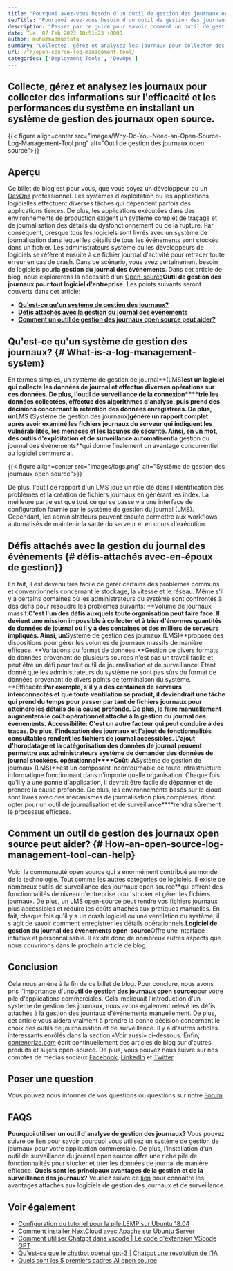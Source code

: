 ```yaml
---
title: "Pourquoi avez-vous besoin d'un outil de gestion des journaux open source" 
seoTitle: "Pourquoi avez-vous besoin d'un outil de gestion des journaux open source" 
description: "Passez par ce guide pour savoir comment un outil de gestion des journaux open source peut vous être bénéfique dans la collecte de journaux et la gestion de votre logiciel d'entreprise." 
date: Tue, 07 Feb 2023 18:51:23 +0000
author: muhammadmustafa
summary: "Collectez, gérez et analysez les journaux pour collecter des informations sur l'efficacité et les performances du système en installant un système de gestion des journaux open source." 
url: /fr/open-source-log-management-tool/
categories: ['Deployment Tools', 'DevOps']
---
```


## Collecte, gérez et analysez les journaux pour collecter des informations sur l'efficacité et les performances du système en installant un système de gestion des journaux open source.

{{< figure align=center src="images/Why-Do-You-Need-an-Open-Source-Log-Management-Tool.png" alt="Outil de gestion des journaux open source">}}


## Aperçu
Ce billet de blog est pour vous, que vous soyez un développeur ou un [DevOps][1] professionnel. Les systèmes d'exploitation ou les applications logicielles effectuent diverses tâches qui dépendent parfois des applications tierces. De plus, les applications exécutées dans des environnements de production exigent un système complet de traçage et de journalisation des détails du dysfonctionnement ou de la rupture. Par conséquent, presque tous les logiciels sont livrés avec un système de journalisation dans lequel les détails de tous les événements sont stockés dans un fichier. Les administrateurs système ou les développeurs de logiciels se réfèrent ensuite à ce fichier journal d'activité pour retracer toute erreur en cas de crash. Dans ce scénario, vous avez certainement besoin de logiciels pour**la gestion du journal des événements**. Dans cet article de blog, nous explorerons la nécessité d'un [Open-source][2]**Outil de gestion des journaux pour tout logiciel d'entreprise.**
Les points suivants seront couverts dans cet article:
  * [**Qu'est-ce qu'un système de gestion des journaux?**][3]
  * [**Défis attachés avec la gestion du journal des événements**][4]
  * **[Comment un outil de gestion des journaux open source peut aider?][5]**

## Qu'est-ce qu'un système de gestion des journaux?   {# What-is-a-log-management-system}
En termes simples, un système de gestion de journal**(LMS)**est un logiciel qui collecte les données de journal et effectue diverses opérations sur ces données. De plus, l'outil de surveillance de la connexion****trie les données collectées, effectue des algorithmes d'analyse, puis prend des décisions concernant la rétention des données enregistrées. De plus, un**LMS (Système de gestion des journaux)**génère un rapport complet après avoir examiné les fichiers journaux du serveur qui indiquent les vulnérabilités, les menaces et les lacunes de sécurité. Ainsi, en un mot, des outils d'exploitation et de surveillance automatisent**la gestion du journal des événements**qui donne finalement un avantage concurrentiel au logiciel commercial.

{{< figure align=center src="images/logs.png" alt="Système de gestion des journaux open source">}}

De plus, l'outil de rapport d'un LMS joue un rôle clé dans l'identification des problèmes et la création de fichiers journaux en générant les index. La meilleure partie est que tout ce qui se passe via une interface de configuration fournie par le système de gestion du journal (LMS). Cependant, les administrateurs peuvent ensuite permettre aux workflows automatisés de maintenir la santé du serveur et en cours d'exécution.

## Défis attachés avec la gestion du journal des événements   {# défis-attachés avec-en-époux de gestion}}
En fait, il est devenu très facile de gérer certains des problèmes communs et conventionnels concernant le stockage, la vitesse et le réseau. Même s'il y a certains domaines où les administrateurs du système sont confrontés à des défis pour résoudre les problèmes suivants:
**Volume de journaux massif:**C'est l'un des défis auxquels toute organisation peut faire face. Il devient une mission impossible à collecter et à trier d'énormes quantités de données de journal où il y a des centaines et des milliers de serveurs impliqués. Ainsi, un**Système de gestion des journaux (LMS)**propose des dispositions pour gérer les volumes de journaux massifs de manière efficace.
**Variations du format de données:**Gestion de divers formats de données provenant de plusieurs sources n'est pas un travail facile et peut être un défi pour tout outil de journalisation et de surveillance. Étant donné que les administrateurs du système ne sont pas sûrs du format de données provenant de divers points de terminaison du système.
**Efficacité:**Par exemple, s'il y a des centaines de serveurs interconnectés et que toute ventilation se produit, il deviendrait une tâche qui prend du temps pour passer par tant de fichiers journaux pour atteindre les détails de la cause profonde. De plus, le faire manuellement augmentera le coût opérationnel attaché à la gestion du journal des événements.
**Accessibilité**: C'est un autre facteur qui peut conduire à des tracas. De plus, l'indexation des journaux et l'ajout de fonctionnalités consultables rendent les fichiers de journal accessibles. L'ajout d'horodatage et la catégorisation des données de journal peuvent permettre aux administrateurs système de demander des données de journal stockées.
**opérationnel****Coût**: A**Système de gestion de journaux (LMS)**est un composant incontournable de toute infrastructure informatique fonctionnant dans n'importe quelle organisation. Chaque fois qu'il y a une panne d'application, il devrait être facile de dépanner et de prendre la cause profonde. De plus, les environnements basés sur le cloud sont livrés avec des mécanismes de journalisation plus complexes, donc opter pour un outil de journalisation et de surveillance****rendra sûrement le processus efficace.

## Comment un outil de gestion des journaux open source peut aider?   {# How-an-open-source-log-management-tool-can-help}
Voici la communauté open source qui a énormément contribué au monde de la technologie. Tout comme les autres catégories de logiciels, il existe de nombreux outils de surveillance des journaux open source**qui offrent des fonctionnalités de niveau d'entreprise pour stocker et gérer les fichiers journaux. De plus, un LMS open-source peut rendre vos fichiers journaux plus accessibles et réduire les coûts attachés aux pratiques manuelles.
En fait, chaque fois qu'il y a un crash logiciel ou une ventilation du système, il s'agit de savoir comment enregistrer les détails opérationnels.**Logiciel de gestion du journal des événements open-source**Offre une interface intuitive et personnalisable. Il existe donc de nombreux autres aspects que nous couvrirons dans le prochain article de blog.

## Conclusion
Cela nous amène à la fin de ce billet de blog. Pour conclure, nous avons pris l'importance d'un**outil de gestion des journaux open source**pour votre pile d'applications commerciales. Cela impliquait l'introduction d'un système de gestion des journaux, nous avons également relevé les défis attachés à la gestion des journaux d'événements manuellement. De plus, cet article vous aidera vraiment à prendre la bonne décision concernant le choix des outils de journalisation et de surveillance. Il y a d'autres articles intéressants enrôlés dans la section «Voir aussi» ci-dessous.
Enfin, [contenerize.com][6] écrit continuellement des articles de blog sur d'autres produits et sujets open-source. De plus, vous pouvez nous suivre sur nos comptes de médias sociaux [Facebook][7], [LinkedIn][8] et [Twitter][9].

## Poser une question
Vous pouvez nous informer de vos questions ou questions sur notre [Forum][10].

## FAQS
**Pourquoi utiliser un outil d'analyse de gestion des journaux?**
Vous pouvez suivre ce [lien][3] pour savoir pourquoi vous utilisez un système de gestion de journaux pour votre application commerciale. De plus, l'installation d'un outil de surveillance du journal open source offre une riche pile de fonctionnalités pour stocker et trier les données de journal de manière efficace.
**Quels sont les principaux avantages de la gestion et de la surveillance des journaux?**
Veuillez suivre ce [lien][5] pour connaître les avantages attachés aux logiciels de gestion des journaux et de surveillance.

## Voir également
  * [Configuration du tutoriel pour la pile LEMP sur Ubuntu 18.04][11]
  * [Comment installer NextCloud avec Apache sur Ubuntu Server][12]
  * [Comment utiliser Chatgpt dans vscode | Le code d'extension VScode GPT][13]
  * [Qu'est-ce que le chatbot openai gpt-3 | Chatgpt une révolution de l'IA][14]
  * [Quels sont les 5 premiers cadres AI open source][15]

  
[1]: https://products.containerize.com/devops/
[2]: https://products.containerize.com/
[3]: #What-is-a-Log-Management-System
[4]: #Challenges-attached-with-Event-Log-Management
[5]: #How-an-open-source-Log-Management-Tool-can-help
[6]: https://www.containerize.com/
[7]: https://web.facebook.com/containerize
[8]: https://www.linkedin.com/company/containerize/
[9]: https://twitter.com/containerize_co
[10]: https://forum.containerize.com/
[11]: https://blog.containerize.com/web-server-solution-stack/setup-tutorial-for-lemp-stack-on-ubuntu-18-04/
[12]: https://blog.containerize.com/backup-and-sync-software/how-to-install-nextcloud-with-apache-on-ubuntu-server/
[13]: https://blog.containerize.com/artificial-intelligence/how-to-use-chatgpt-in-vscode-the-vscode-extension-codegpt/
[14]: https://blog.containerize.com/artificial-intelligence/what-is-openai-chatbot-gpt-3-chatgpt-an-ai-revolution/
[15]: https://blog.containerize.com/artificial-intelligence/top-5-open-source-ai-frameworks/
